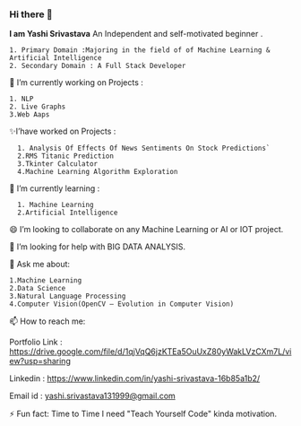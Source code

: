 ### Hi there 👋
__I am Yashi Srivastava__ An Independent and self-motivated
beginner .
```
1. Primary Domain :Majoring in the field of of Machine Learning & Artificial Intelligence
2. Secondary Domain : A Full Stack Developer
```

  🔭 I’m currently working on Projects :
  ```
  1. NLP
  2. Live Graphs
  3.Web Aaps
  ```
  
  ✨I’have worked on Projects :
```
  1. Analysis Of Effects Of News Sentiments On Stock Predictions` 
  2.RMS Titanic Prediction
  3.Tkinter Calculator
  4.Machine Learning Algorithm Exploration
  ```
  
 
🌱 I’m currently learning :
```
  1. Machine Learning 
  2.Artificial Intelligence
```  
 
😄 I’m looking to collaborate on any Machine Learning or AI or IOT project.

🤔 I’m looking for help with BIG DATA ANALYSIS.

💬 Ask me about:
```
1.Machine Learning
2.Data Science
3.Natural Language Processing
4.Computer Vision(OpenCV — Evolution in Computer Vision)
```

📫 How to reach me:

Portfolio Link : https://drive.google.com/file/d/1qjVqQ6jzKTEa5OuUxZ80yWakLVzCXm7L/view?usp=sharing


Linkedin : https://www.linkedin.com/in/yashi-srivastava-16b85a1b2/



Email id : yashi.srivastava131999@gmail.com


⚡ Fun fact: Time to Time I need "Teach Yourself Code" kinda motivation.

